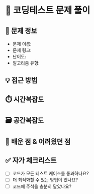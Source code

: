# 🧩 코딩테스트 문제 풀이

## 📝 문제 정보
- 문제 이름: 
- 문제 링크: 
- 난이도: 
- 알고리즘 유형: 

## 💡 접근 방법
<!-- 문제를 어떻게 접근했는지, 어떤 알고리즘/자료구조를 사용했는지 설명해주세요 -->

## ⏱️ 시간복잡도
<!-- 시간복잡도와 그 계산 과정을 설명해주세요 -->

## 🗃️ 공간복잡도
<!-- 공간복잡도와 그 계산 과정을 설명해주세요 -->

## 🧐 배운 점 & 어려웠던 점
<!-- 문제를 풀면서 배운 점이나 어려웠던 점을 작성해주세요 -->

## ✅ 자가 체크리스트
- [ ] 코드가 모든 테스트 케이스를 통과하나요?
- [ ] 더 최적화할 수 있는 방법이 있나요?
- [ ] 코드에 주석을 충분히 달았나요?